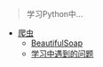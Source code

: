 <!-- Python学习笔记 -->

> 学习Python中...

- [爬虫](python/crawler/)
	- [BeautifulSoap](python/crawler/beautifulsoap.md)
	- [学习中遇到的问题](python/crawler/crawler-questions.md)
